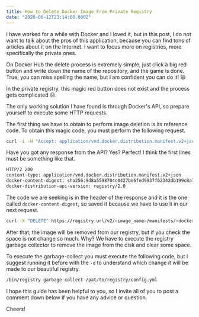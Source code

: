 ```yaml
---
title: How to Delete Docker Image From Private Registry
date: "2020-06-12T23:14:00.000Z"
---
```


I have worked for a while with Docker and I loved it, but in this post, I do not want to talk about the pros of this application, because you can find tons of articles about it on the Internet. I want to focus more on registries, more specifically the private ones.

On Docker Hub the delete process is extremely simple, just click a big red button and write down the name of the repository, and the game is done. True, you can miss spelling the name, but I am confident you can do it! 😄

In the private registry, this magic red button does not exist and the process gets complicated ☹️.

The only working solution I have found is through Docker's API, so prepare yourself to execute some HTTP requests.

The first thing we have to obtain to perform image deletion is its reference code. To obtain this magic code, you must perform the following request.

```bash
curl -i -H "Accept: application/vnd.docker.distribution.manifest.v2+json" https://registry.url/v2/<image_name>/manifests/<image_tag>
```

Have you got any response from the API? Yes? Perfect! I think the first lines must be something like that.

```bash
HTTP/2 200 
content-type: application/vnd.docker.distribution.manifest.v2+json
docker-content-digest: sha256:9d8a5598704c0427be6fed9937f62342db199c8a73083695f545e93fac3b08d8
docker-distribution-api-version: registry/2.0
```

The code we are seeking is in the header of the response and it is the one called `docker-content-digest`, so saved it because we have to use it in our next request.

```bash
curl -X "DELETE" https://registry.url/v2/<image_name>/manifests/<docker-content-digest>
```

After that, the image will be removed from our registry, but if you check the space is not change so much. Why? We have to execute the registry garbage collector to remove the image from the disk and clear some space.

To execute the garbage-collect you must execute the following code, but I suggest running it before with the `-d` to understand which change it will be made to our beautiful registry.

```bash
/bin/registry garbage-collect /pat/to/registry/config.yml
```

I hope this guide has been helpful to you, so I invite all of you to post a comment down below if you have any advice or question.

Cheers!
